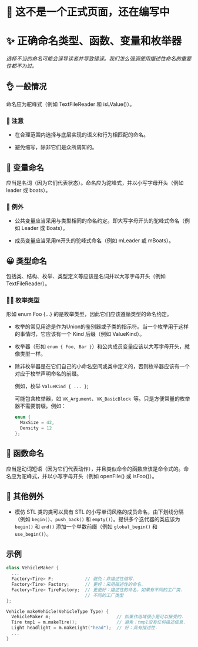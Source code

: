 # 🚧 这不是一个正式页面，还在编写中
# ✨ 正确命名类型、函数、变量和枚举器

*选择不当的命名可能会误导读者并导致错误。我们怎么强调使用描述性命名的重要性都不为过。*

## 👌 一般情况

命名应为驼峰式（例如 TextFileReader 和 isLValue()）。

### 🚨 注意

- 在合理范围内选择与底层实现的语义和行为相匹配的命名。

- 避免缩写，除非它们是众所周知的。

## 🤔 变量命名

应当是名词（因为它们代表状态）。命名应为驼峰式，并以小写字母开头（例如 leader 或 boats）。

### 🚨 例外

- 公共变量应当采用与类型相同的命名约定。即大写字母开头的驼峰式命名（例如 Leader 或 Boats）。

- 成员变量应当采用m开头的驼峰式命名（例如 mLeader 或 mBoats）。
  

## 😀 类型命名

包括类、结构、枚举、类型定义等应该是名词并以大写字母开头（例如 TextFileReader）。

### 🧑‍💻 枚举类型

形如 enum Foo {...} 的是枚举类型，因此它们应该遵循类型的命名约定。

- 枚举的常见用途是作为Union的鉴别器或子类的指示符。当一个枚举用于这样的事情时，它应该有一个 Kind 后缀（例如 ValueKind）。

- 枚举器（形如 `enum { Foo, Bar }`）和公共成员变量应该以大写字母开头，就像类型一样。

- 除非枚举器是在它们自己的小命名空间或类中定义的，否则枚举器应该有一个对应于枚举声明命名的前缀。
  
  例如，枚举 `ValueKind { ... }`;
  
  可能包含枚举器，如 `VK_Argument`、`VK_BasicBlock `等。只是方便常量的枚举器不需要前缀。例如：

  ```cpp
  enum {
    MaxSize = 42,
    Density = 12
  };
  ```

## 🎈 函数命名

应当是动词短语（因为它们代表动作），并且类似命令的函数应该是命令式的。命名应为驼峰式，并以小写字母开头（例如 openFile() 或 isFoo()）。

## 🚨 其他例外

- 模仿 STL 类的类可以具有 STL 的小写单词风格的成员命名，由下划线分隔（例如 `begin()`、`push_back()` 和 `empty()`）。提供多个迭代器的类应该为 `begin()` 和 `end()` 添加一个单数前缀（例如 `global_begin()` 和 `use_begin()`）。

## 示例

```cpp
class VehicleMaker {
  ...
  Factory<Tire> F;            // 避免：非描述性缩写.
  Factory<Tire> Factory;      // 更好：采用描述性的命名.
  Factory<Tire> TireFactory;  // 更更好：描述性的命名，如果有不同的工厂类.
                              // 不同的工厂类型
};

Vehicle makeVehicle(VehicleType Type) {
  VehicleMaker m;                         // 如果作用域很小是可以接受的.
  Tire tmp1 = m.makeTire();               // 避免：tmp1没有任何描述信息.
  Light headlight = m.makeLight("head");  // 好：具有描述性.
  ...
}
```